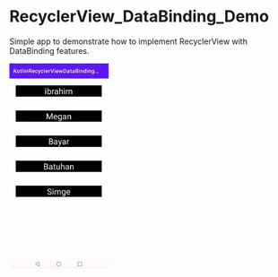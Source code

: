 # RecyclerView_DataBinding_Demo

Simple app to demonstrate how to implement RecyclerView with DataBinding features.

![alt text](https://github.com/Disav0wed/RecyclerView_DataBinding_Demo/blob/master/ScreenShot.png)
